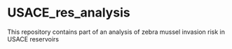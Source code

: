 # USACE_res_analysis
This repository contains part of an analysis of zebra mussel invasion risk in USACE reservoirs 
